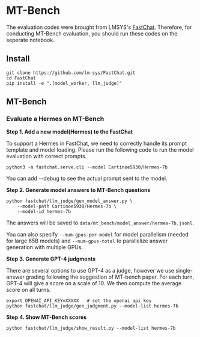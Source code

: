 # MT-Bench

The evaluation codes were brought from LMSYS's [FastChat](https://github.com/lm-sys/FastChat).
Therefore, for conducting MT-Bench evaluation, you should run these codes on the seperate notebook.

## Install

```
git clone https://github.com/lm-sys/FastChat.git
cd FastChat
pip install -e ".[model_worker, llm_judge]"
```

## MT-Bench

### Evaluate a Hermes on MT-Bench

**Step 1. Add a new model(Hermes) to the FastChat**

To support a Hermes in FastChat, we need to correctly handle its prompt template and model loading.
Please run the following code to run the model evaluation with correct prompts.

```
python3 -m fastchat.serve.cli --model Cartinoe5930/Hermes-7b
```

You can add --debug to see the actual prompt sent to the model.

**Step 2. Generate model answers to MT-Bench questions**

```
python fastchat/llm_judge/gen_model_answer.py \
    --model-path Cartinoe5930/Hermes-7b \
    --model-id hermes-7b
```

The answers will be saved to `data/mt_bench/model_answer/hermes-7b.jsonl`.

You can also specify `--num-gpus-per-model` for model parallelism (needed for large 65B models) and `--num-gpus-total` to parallelize answer generation with multiple GPUs.

**Step 3. Generate GPT-4 judgments**

There are several options to use GPT-4 as a judge, however we use single-answer grading following the suggestion of MT-bench paper.
For each turn, GPT-4 will give a score on a scale of 10.
We then compute the average score on all turns.

```
export OPENAI_API_KEY=XXXXX   # set the openai api key
python fastchat/llm_judge/gen_judgment.py --model-list hermes-7b
```

**Step 4. Show MT-Bench scores**

```
python fastchat/llm_judge/show_result.py --model-list hermes-7b
```